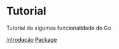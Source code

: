 # Tutorial

Tutorial de algumas funcionalidade do Go.

[Introdução](https://github.com/kustavo/tutorial-go/blob/main/docs/introducao.md)
[Package](https://github.com/kustavo/tutorial-go/blob/main/docs/package.md)
